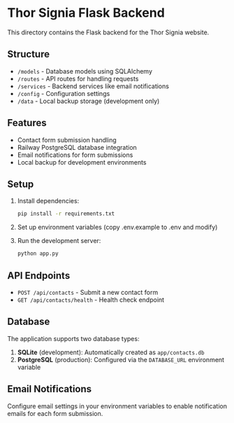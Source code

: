 # Thor Signia Flask Backend

This directory contains the Flask backend for the Thor Signia website.

## Structure

- `/models` - Database models using SQLAlchemy
- `/routes` - API routes for handling requests
- `/services` - Backend services like email notifications
- `/config` - Configuration settings
- `/data` - Local backup storage (development only)

## Features

- Contact form submission handling
- Railway PostgreSQL database integration
- Email notifications for form submissions
- Local backup for development environments

## Setup

1. Install dependencies:
   ```bash
   pip install -r requirements.txt
   ```

2. Set up environment variables (copy .env.example to .env and modify)

3. Run the development server:
   ```bash
   python app.py
   ```

## API Endpoints

- `POST /api/contacts` - Submit a new contact form
- `GET /api/contacts/health` - Health check endpoint

## Database

The application supports two database types:

1. **SQLite** (development): Automatically created as `app/contacts.db`
2. **PostgreSQL** (production): Configured via the `DATABASE_URL` environment variable

## Email Notifications

Configure email settings in your environment variables to enable notification emails for each form submission. 